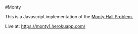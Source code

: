 #Monty

This is a Javascript implementation of the [Monty Hall Problem.](https://en.wikipedia.org/wiki/Monty_Hall_problem)

Live at: https://monty1.herokuapp.com/
